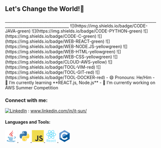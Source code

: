 <h2>Let's Change the World!👋</h2>
_______________________________________________________________________________________________________________
![](https://img.shields.io/badge/CODE-JAVA-green)
![](https://img.shields.io/badge/CODE-PYTHON-green)
![](https://img.shields.io/badge/CODE-C-green)
![](https://img.shields.io/badge/WEB-REACT-green)
![](https://img.shields.io/badge/WEB-NODE.JS-yellowgreen)
![](https://img.shields.io/badge/WEB-HTML-yellowgreen)
![](https://img.shields.io/badge/WEB-CSS-yellowgreen)
![](https://img.shields.io/badge/CLOUD-AWS-yellow)
![](https://img.shields.io/badge/TOOL-VIM-red)
![](https://img.shields.io/badge/TOOL-GIT-red)
![](https://img.shields.io/badge/TOOL-DOCKER-red)
- 😄 Pronouns: He/Him
- 🌱 I’m currently learning **REACT.js, Node.js**
- 🔭 I’m currently working on AWS Summer Competition

<h3 align="left">Connect with me:</h3>

[![LinkedIn](https://user-images.githubusercontent.com/64484253/130242872-7d64958a-ea18-43e6-b50f-dc42251ffebb.png)](https://www.linkedin.com/in/jt-sun/) : www.linkedin.com/in/jt-sun/

<h4 align="left">Languages and Tools:</h4>
<p align="left">  <a href="https://www.java.com" target="_blank"> <img src="https://raw.githubusercontent.com/devicons/devicon/master/icons/java/java-original.svg" alt="java" width="40" height="40"/> </a>  
  <a href="https://www.python.org" target="_blank"> <img src="https://raw.githubusercontent.com/devicons/devicon/master/icons/python/python-original.svg" alt="python" width="40" height="40"/> </a>  
 <a href="https://www.javascript.com" target="_blank"> <img src="https://raw.githubusercontent.com/devicons/devicon/master/icons/javascript/javascript-original.svg" alt="javascript" width="40" height="40"/> </a>  
<a href="https://www.reactjs.org" target="_blank"> <img src="https://raw.githubusercontent.com/devicons/devicon/master/icons/react/react-original-wordmark.svg" alt="react" width="40" height="40"/> </a>  
  <a href="https://www.cprogramming.com/" target="_blank"> <img src="https://raw.githubusercontent.com/devicons/devicon/master/icons/c/c-original.svg" alt="c" width="40" height="40"/> </a></p>

<!--
**albert81915929/albert81915929** is a ✨ _special_ ✨ repository because its `README.md` (this file) appears on your GitHub profile.

Here are some ideas to get you started:

- 🔭 I’m currently working on ...
- 🌱 I’m currently learning ...
- 👯 I’m looking to collaborate on ...
- 🤔 I’m looking for help with ...
- 💬 Ask me about ...
- 📫 How to reach me: ...
- 😄 Pronouns: ...
- ⚡ Fun fact: ...
-->
